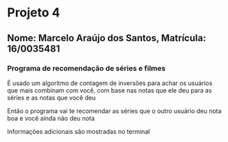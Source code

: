 # Projeto 4
## Nome: Marcelo Araújo dos Santos, Matrícula: 16/0035481
### Programa de recomendação de séries e filmes

É usado um algoritmo de contagem de inversões para achar os usuários
que mais combinam com você, com base nas notas que ele deu para as séries
e as notas que você deu

Então o programa vai te recomendar as séries que o outro usuário deu nota boa
e você ainda não deu nota

Informações adicionais são mostradas no terminal
